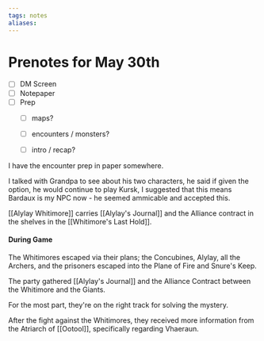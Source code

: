 ```yaml
---
tags: notes
aliases:
---
```


# Prenotes for May 30th
- [ ] DM Screen
- [ ] Notepaper
- [ ] Prep
	- [ ] maps?
	- [ ] encounters / monsters?
	- [ ] intro / recap?


I have the encounter prep in paper somewhere.

I talked with Grandpa to see about his two characters, he said if given the option, he would continue to play Kursk, I suggested that this means Bardaux is my NPC now - he seemed ammicable and accepted this.

[[Alylay Whitimore]] carries [[Alylay's Journal]] and the Alliance contract in the shelves in the [[Whitimore's Last Hold]].

#### During Game
The Whitimores escaped via their plans; the Concubines, Alylay, all the Archers, and the prisoners escaped into the Plane of Fire and Snure's Keep.

The party gathered [[Alylay's Journal]] and the Alliance Contract between the Whitimore and the Giants.

For the most part, they're on the right track for solving the mystery.

After the fight against the Whitimores, they received more information from the Atriarch of [[Ootool]], specifically regarding Vhaeraun.